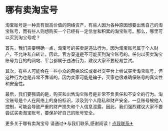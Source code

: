 # 哪有卖淘宝号

淘宝账号是一种具有很高价值的网络资产，有些人因为各种原因想要出售自己的淘宝账号，而有些人则想购买一个已经有一定信誉和积累的淘宝账号。那么，哪里可以买到淘宝号呢？

首先，我们需要明确一点，淘宝号的买卖是违法行为，因为淘宝账号属于个人财产，不允许私自转让。因此，官方渠道是不可能买到淘宝账号的。任何以买卖淘宝账号为目的的网站、平台都属于违法行为，建议大家不要轻易尝试。

其次，有些人可能会在一些小众的网络论坛或者社交平台上尝试买卖淘宝账号，但这种行为也是非常不靠谱的，因为卖家可能是骗子，买家也很难确保账号的真实性和安全性。

最后，我们要强调的是，购买和出售淘宝账号是非常不负责任和不安全的行为。淘宝账号是个人在网络上的身份标识，涉及到个人隐私和财产安全，一旦账号被他人控制，可能会导致严重的财产损失和个人信息泄露。因此，我们强烈建议大家不要尝试买卖淘宝账号，要保护好自己的账号安全。

更多关于哪有卖淘宝号 请通过✈与我们联系,感谢阅读！[点我联系✈](https://in.G208.com)
